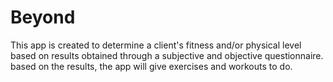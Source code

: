 # Beyond
This app is created to determine a client's fitness and/or physical level based on results obtained through a subjective and objective questionnaire. based on the results, the app will give exercises and workouts to do.
